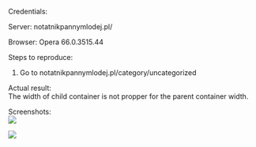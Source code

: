 Credentials:  

Server: notatnikpannymlodej.pl/  

Browser:  Opera 66.0.3515.44  

Steps to reproduce:
1. Go to notatnikpannymlodej.pl/category/uncategorized  

Actual result:  
The width of child container is not propper for the parent container width. 

Screenshots:  
<img src="https://1drv.ms/u/s!AodpVRGnPfx-kDTbEfaqW_yz2G5k"></img>

![](https://drive.google.com/file/d/1y_Y5Dk75h_cDHEJ0yPXkECJDDiqlA4QF/view?usp=sharing)
